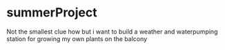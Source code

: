 # summerProject
Not the smallest clue how but i want to build a 
weather and waterpumping station for growing my own plants on the balcony 
